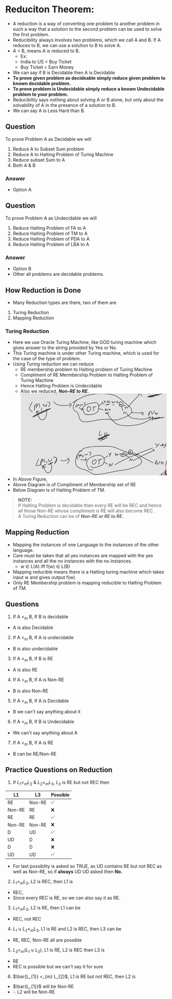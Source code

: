 # Reduciton Theorem:
- A reduction is a way of converting one problem to another problem in such a way that a solution to the second problem can be used to solve the first problem.
- Reducibility always involves two problems, which we call A and B. If A reduces to B, we can use a solution to B to solve A.
- A < B, means A is reduced to B.
  - Ex:
  - India to US < Buy Ticket
  - Buy Ticket < Earn Money
- We can say if B is Decidable then A is Decidable
- **To prove given problem as decideable simply reduce given problem to known decidable problem.**
- **To prove problem is Undecidable simply reduce a known Undecidable problem to your problem.**
- Reducibility says nothing about solving A or B alone, but only about the solvability of A in the presence of a solution to B.
- We can say A is Less Hard than B. 

## Question
To prove Problem A as Decidable we will  
1. Reduce A to Subset Sum problem
2. Reduce A to Halting Problem of Turing Machine
3. Reduce subset Sum to A
4. Both A & B

### Answer
- Option A

## Question
To prove Problem A as Undecidable we will  
1. Reduce Halting Problem of FA to A 
2. Reduce Halting Problem of TM to A
3. Reduce Halting Problem of PDA to A
4. Reduce Halting Problem of LBA to A

### Answer
- Option B
- Other all problems are decidable problems.

## How Reduction is Done
- Many Reduction types are there, two of them are
1. Turing Reduction
2. Mapping Reduction

### Turing Reduction
- Here we use Oracle Turing Machine, like GOD turing machine which gives answer to the string provided by Yes or No.
- This Turing machine is under other Turing machine, which is used for the case of the type of problem.
- Using Turing reduction we can reduce 
  - RE membership problem to Halting problem of Turing Machine
  - Compliment of RE Mermbership Problem to Halting Problem of Turing Machine
  - Hence Halting Problem is Undecidable
  - Also we reduced, ***Non-RE to RE.***  
![Alt text](image-1.png)
- In Above Figure,
- Above Diagram is of Compliment of Membership set of RE
- Below Diagram is of Halting Problem of TM.

> **NOTE:**  
> If Halting Problem is decidable then every RE will be REC and hence all those Non-RE whose compliment is RE will also become REC.  
> A Turing Reduction can be of ***Non-RE or RE to RE.***

## Mapping Reduction
- Mapping the instances of one Language to the instances of the other language.
- Care must be taken that all yes instances are mapped with the yes instances and all the no instances with the no instances.
  - w $\in$ L(A) iff f(w) $\in$ L(B)
- Mapping reducible means there is a Halting turing machine which takes input w and gives output f(w).
- Only RE Membership problem is mapping reducible to Halting Problem of TM.

## Questions
1. If A $<_{m}$ B, If B is decidable
  - A is also Decidable

2. If A $<_{m}$ B, If A is undecidable
  - B is also undecidable

3. If A $<_{m}$ B, If B is RE
  - A is also RE

4. If A $<_{m}$ B, If A is Non-RE
  - B is also Non-RE

5. If A $<_{m}$ B, If A is Decidable
  - B we can't say anything about it

6. If A $<_{m}$ B, If B is Undecidable
  - We can't say anything about A

7. If A $<_{m}$ B, If A is RE
  - B can be RE/Non-RE

## Practice Questions on Reduction

1. If $L_{1} <_{m} L_{2}$ & $L_{2} <_{m} L_{3}$, $L_{2}$ is RE but not REC then

| L1 | L3 | Possible |
| -- | -- | -------- |
| RE | Non-RE | ✅ |
| Non-RE | RE | ❌ |
| RE | RE | ✅ |
| Non-RE | Non-RE | ❌ |
| D | UD | ✅ |
| UD | D | ❌ |
| D | D | ❌ |
| UD | UD | ✅ |
- For last possiblity is asked so TRUE, as UD contains RE but not REC as well as Non-RE, so if **always** UD UD asked then **No.**

2. $L_{1} <_{m} L_{2}$, L2 is REC, then L1 is
  - REC,
  - Since every REC is RE, so we can also say it as RE.

3. $L_{1} <_{m} L_{2}$, L2 is RE, then L1 can be
  - REC, not REC

4. $L_{1} \cup L_{2} <_{m} L_{3}$, L1 is RE and L2 is REC, then L3 can be
  - RE, REC, Non-RE all are possible

5. $L_{3} <_{m} (L_{1} \cup L_{2})$, L1 is RE, L2 is REC then L3 is
  - RE
  - REC is possible but we can't say it for sure

6. $\bar{L_{1}} <_{m} L_{2}$, L1 is RE but not REC, then L2 is
  - $\bar{L_{1}}$ will be Non-RE
  - $\therefore$ L2 will be Non-RE